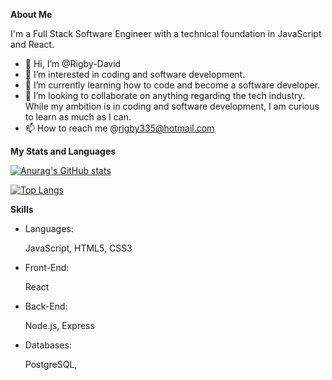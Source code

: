 **About Me**

I'm a Full Stack Software Engineer with a technical foundation in JavaScript and React. 

- 👋 Hi, I’m @Rigby-David
- 👀 I’m interested in coding and software development.
- 🌱 I’m currently learning how to code and become a software developer.
- 💞️ I’m looking to collaborate on anything regarding the tech industry. While my ambition is in coding and software development, I am curious to learn as much as I can.
- 📫 How to reach me @rigby335@hotmail.com

<!---
Rigby-David/Rigby-David is a ✨ special ✨ repository because its `README.md` (this file) appears on your GitHub profile.
You can click the Preview link to take a look at your changes.
--->
**My Stats and Languages**

[![Anurag's GitHub stats](https://github-readme-stats.vercel.app/api?username=Rigby-David)](https://github.com/anuraghazra/github-readme-stats)

[![Top Langs](https://github-readme-stats.vercel.app/api/top-langs/?username=Rigby-David)](https://github.com/anuraghazra/github-readme-stats)


**Skills**

* Languages:
  
  JavaScript,
  HTML5,
  CSS3
  
* Front-End:

  React
  
* Back-End:

  Node.js,
  Express
  
* Databases:

  PostgreSQL,

  

